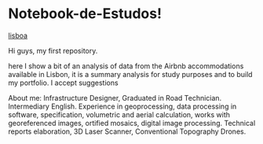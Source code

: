 # Notebook-de-Estudos!


[lisboa](https://user-images.githubusercontent.com/76955144/158657817-67d309df-db62-43af-9f11-7296ff303589.jpg)




Hi guys, my first repository.

here I show a bit of an analysis of data from the Airbnb accommodations available in Lisbon, it is a summary analysis for study purposes and to build my portfolio.
I accept suggestions



About me:
Infrastructure Designer, Graduated in Road Technician. Intermediary English. Experience in geoprocessing, data processing in software, specification, volumetric and aerial calculation, works with georeferenced images, ortified  mosaics, digital image processing. Technical reports elaboration, 3D Laser Scanner, Conventional Topography Drones.

